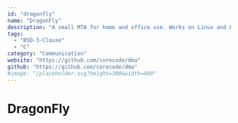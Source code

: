 ```yaml
---
id: "dragonfly"
name: "DragonFly"
description: "A small MTA for home and office use. Works on Linux and FreeBSD."
tags:
  - "BSD-3-Clause"
  - "C"
category: "Communication"
website: "https://github.com/corecode/dma"
github: "https://github.com/corecode/dma"
#image: "/placeholder.svg?height=300&width=400"
---
```


# DragonFly
